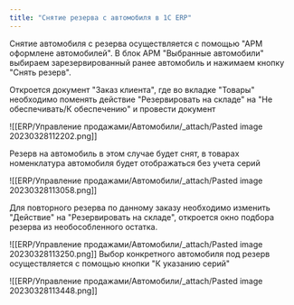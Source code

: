 ```yaml
---
title: "Снятие резерва с автомобиля в 1С ERP"
---
```


Снятие автомобиля с резерва осуществляется с помощью "АРМ оформлене автомобилей".
В блок АРМ "Выбранные автомобили" выбираем зарезервированный ранее автомобиль и нажимаем кнопку "Снять резерв". 

Откроется документ "Заказ клиента", где во вкладке "Товары" необходимо поменять действие "Резервировать на складе" на "Не обеспечивать/К обеспечению" и провести документ

![[ERP/Управление продажами/Автомобили/_attach/Pasted image 20230328112202.png]]

Резерв на автомобиль в этом случае будет снят, в товарах номенклатура автомобиля будет отображаться без учета серий

![[ERP/Управление продажами/Автомобили/_attach/Pasted image 20230328113058.png]]

Для повторного резерва по данному заказу необходимо изменить "Действие" на "Резервировать на складе", откроется окно подбора резерва из необособленного остатка. 

![[ERP/Управление продажами/Автомобили/_attach/Pasted image 20230328113250.png]]
Выбор конкретного автомобиля под резерв осуществляется с помощью кнопки "К указанию серий"

![[ERP/Управление продажами/Автомобили/_attach/Pasted image 20230328113448.png]]
